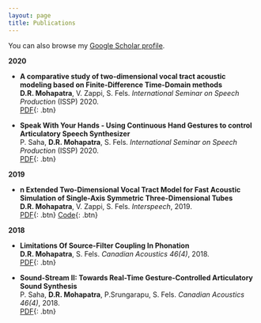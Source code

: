 ```yaml
---
layout: page
title: Publications
---
```


You can also browse my <a href="https://scholar.google.com/citations?user=HzIWE5kAAAAJ" target="_blank">Google Scholar profile</a>.
<br />

**2020**
- **A comparative study of two-dimensional vocal tract acoustic modeling based on Finite-Difference Time-Domain methods**  
	**D.R. Mohapatra**, V. Zappi, S. Fels.
	*International Seminar on Speech Production* (ISSP) 2020.  
	[PDF](https://arxiv.org/pdf/2102.04588.pdf){: .btn}

- **Speak With Your Hands - Using Continuous Hand Gestures to control Articulatory Speech Synthesizer**  
	P. Saha, **D.R. Mohapatra**, S. Fels.
	*International Seminar on Speech Production* (ISSP) 2020.  
	[PDF](https://arxiv.org/pdf/2102.01640.pdf){: .btn}

**2019**

- **n Extended Two-Dimensional Vocal Tract Model for Fast Acoustic Simulation of Single-Axis Symmetric Three-Dimensional Tubes**  
	**D.R. Mohapatra**, V. Zappi, S. Fels.
	*Interspeech*, 2019.  
	[PDF](https://www.isca-speech.org/archive/Interspeech_2019/pdfs/1764.pdf){: .btn}
	[Code](https://github.com/Debasishray19/Talking-Tube){: .btn}

**2018**

- **Limitations Of Source-Filter Coupling In Phonation**  
	**D.R. Mohapatra**, S. Fels.
	*Canadian Acoustics 46(4)*, 2018.  
	[PDF](https://arxiv.org/pdf/1811.07435.pdf){: .btn}

- **Sound-Stream II: Towards Real-Time Gesture-Controlled Articulatory Sound Synthesis**  
	P. Saha, **D.R. Mohapatra**, P.Srungarapu, S. Fels.
	*Canadian Acoustics 46(4)*, 2018.  
	[PDF](https://arxiv.org/pdf/1811.08029.pdf){: .btn}

<br /> 


